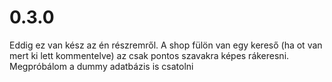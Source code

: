 # 0.3.0
Eddig ez van kész az én részremről. A shop fülön van egy kereső (ha ot van mert ki lett kommentelve) az csak pontos szavakra képes rákeresni. Megpróbálom a dummy adatbázis is csatolni 

